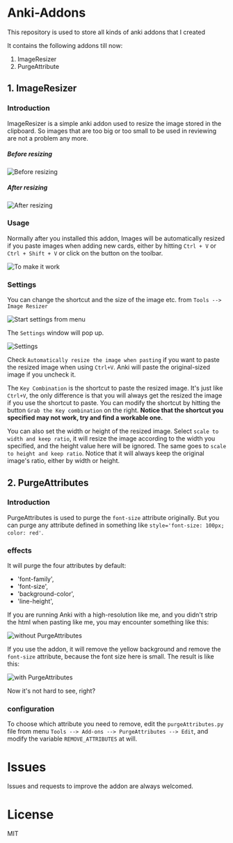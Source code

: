 # Anki-Addons
This repository is used to store all kinds of anki addons that I created

It contains the following addons till now:

1. ImageResizer
2. PurgeAttribute

## 1. ImageResizer

### Introduction

ImageResizer is a simple anki addon used to resize the image stored in the clipboard. So images that are too big or too small to be used in reviewing are not a problem any more.

##### Before resizing

![Before resizing](http://i.imgur.com/54kbvhl.jpg)

##### After resizing

![After resizing](http://i.imgur.com/hQ1zeMU.png)

### Usage

Normally after you installed this addon, Images will be automatically resized if you paste images when adding new cards, either by hitting `Ctrl + V` or `Ctrl + Shift + V` or click on the button on the toolbar.

![To make it work](https://i.imgur.com/kupbkcU.png)

### Settings
You can change the shortcut and the size of the image etc. from `Tools --> Image Resizer`

![Start settings from menu](http://i.imgur.com/ylv6iQK.png)

The `Settings` window will pop up.

![Settings](https://i.imgur.com/h0elRHu.png)

Check `Automatically resize the image when pasting` if you want to paste the resized image when using `Ctrl+V`. Anki will paste the original-sized image if you uncheck it.

The `Key Combination` is the shortcut to paste the resized image. It's just like `Ctrl+V`, the only difference is that you will always get the resized the image if you use the shortcut to paste. You can modify the shortcut by hitting the button `Grab the Key combination` on the right. **Notice that the shortcut you specified may not work, try and find a workable one.**

You can also set the width or height of the resized image. Select `scale to width and keep ratio`, it will resize the image according to the width you specified, and the height value here will be ignored. The same goes to `scale to height and keep ratio`. Notice that it will always keep the original image's ratio, either by width or height.

## 2. PurgeAttributes
### Introduction
PurgeAttributes is used to purge the `font-size` attribute originally. But you can purge any attribute defined in something like `style='font-size: 100px; color: red'`.

### effects
It will purge the four attributes by default:

* 'font-family',
* 'font-size',
* 'background-color',
* 'line-height',

If you are running Anki with a high-resolution like me, and you didn't strip the html when pasting like me, you may encounter something like this:

![without PurgeAttributes](http://i.imgur.com/jQTDGaG.png)

If you use the addon, it will remove the yellow background and remove the `font-size` attribute, because the font size here is small. The result is like this:

![with PurgeAttributes](http://i.imgur.com/wdbtrFa.png)

Now it's not hard to see, right?

### configuration

To choose which attribute you need to remove, edit the `purgeAttributes.py` file from menu `Tools --> Add-ons --> PurgeAttributes --> Edit`, and modify the variable `REMOVE_ATTRIBUTES` at will.

# Issues

Issues and requests to improve the addon are always welcomed.

# License

MIT

